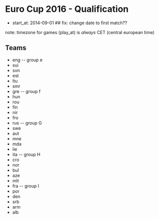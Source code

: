 # Euro Cup 2016 - Qualification

- start_at: 2014-09-01    ## fix: change date to first match??


note: timezone for games (play_at) is *always* CET (central european time)


## Teams
- eng  -- group e
- sui
- svn
- est
- ltu
- smr
- gre -- group f
- hun
- rou
- fin
- nir
- fro
- rus  -- group G
- swe
- aut
- mne
- mda
- lie
- ita  -- group H
- cro
- nor
- bul
- aze
- mlt
- fra -- group I
- por
- den
- srb
- arm
- alb

